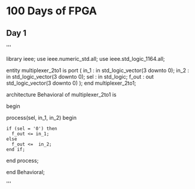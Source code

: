 # 100 Days of FPGA

## Day 1

'''

library ieee;
use ieee.numeric_std.all;
use ieee.std_logic_1164.all;


entity multiplexer_2to1 is
port (
  in_1 : in std_logic_vector(3 downto 0);
  in_2 : in std_logic_vector(3 downto 0);
  sel : in std_logic;
  f_out : out std_logic_vector(3 downto 0)
);
end multiplexer_2to1;


architecture Behavioral of multiplexer_2to1 is

begin
  
  
process(sel, in_1, in_2)
begin
    
    if (sel = '0') then
      f_out <= in_1;
    else
      f_out <=  in_2;
  	end if;
end process;

end Behavioral;

'''
